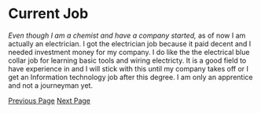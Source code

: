 # Current Job

_Even though I am a chemist and have a company started,_
as of now I am actually an electrician. I got the electrician job
because it paid decent and I needed investment money for my company.
I do like the the electrical blue collar job for learning basic tools and wiring
electricty. It is a good field to have experience in and I will stick with this
until my company takes off or I get an Information technology job after this degree.
I am only an apprentice and not a journeyman yet.


[Previous Page](page2.md)		[Next Page](page4.md)
